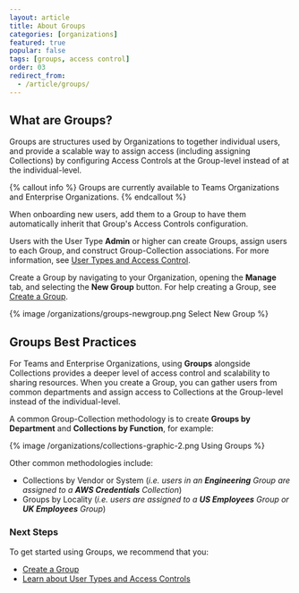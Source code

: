 ```yaml
---
layout: article
title: About Groups
categories: [organizations]
featured: true
popular: false
tags: [groups, access control]
order: 03
redirect_from:
  - /article/groups/
---
```


## What are Groups?

Groups are structures used by Organizations to together individual users, and provide a scalable way to assign access (including assigning Collections) by configuring Access Controls at the Group-level instead of at the individual-level.

{% callout info %}
Groups are currently available to Teams Organizations and Enterprise Organizations.
{% endcallout %}

When onboarding new users, add them to a Group to have them automatically inherit that Group's Access Controls configuration.

Users with the User Type **Admin** or higher can create Groups, assign users to each Group, and construct Group-Collection associations. For more information, see [User Types and Access Control](https://bitwarden.com/help/article/user-types-access-control/).

Create a Group by navigating to your Organization, opening the **Manage** tab, and selecting the **New Group** button. For help creating a Group, see [Create a Group](https://bitwarden.com/help/article/create-groups/).

{% image /organizations/groups-newgroup.png Select New Group %}

## Groups Best Practices

For Teams and Enterprise Organizations, using **Groups** alongside Collections provides a deeper level of access control and scalability to sharing resources. When you create a Group, you can gather users from common departments and assign access to Collections at the Group-level instead of the individual-level.

A common Group-Collection methodology is to create **Groups by Department** and **Collections by Function**, for example:

{% image /organizations/collections-graphic-2.png Using Groups %}

Other common methodologies include:
- Collections by Vendor or System (*i.e. users in an **Engineering** Group are assigned to a **AWS Credentials** Collection*)
- Groups by Locality (*i.e. users are assigned to a **US Employees** Group or **UK Employees** Group*)

### Next Steps

To get started using Groups, we recommend that you:

- [Create a Group](https://bitwarden.com/help/article/create-groups/)
- [Learn about User Types and Access Controls](https://bitwarden.com/help/article/user-types-access-control/)
